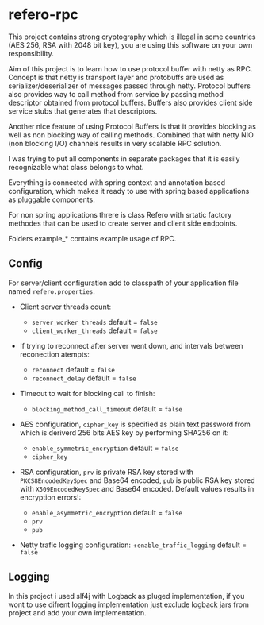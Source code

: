 refero-rpc
==========

This project contains strong cryptography which is illegal in some countries (AES 256, RSA with 2048 bit key), 
you are using this software on your own responsibility.

Aim of this project is to learn how to use protocol buffer with netty as RPC. 
Concept is that netty is transport layer and protobuffs are used as serializer/deserializer of messages passed through netty.
Protocol buffers also provides way to call method from service by passing method descriptor obtained from protocol buffers.
Buffers also provides client side service stubs that generates that descriptors.

Another nice feature of using Protocol Buffers is that it provides blocking as well as non blocking way of calling methods.
Combined that with netty NIO (non blocking I/O) channels results in very scalable RPC solution.

I was trying to put all components in separate packages that it is easily recognizable what class belongs to what.

Everything is connected with spring context and annotation based configuration, which makes it ready to use with spring based applications as pluggable components.

For non spring applications threre is class Refero with srtatic factory methodes that can be used to create server and client side endpoints.

Folders example_* contains example usage of RPC.

Config
------

For server/client configuration add to classpath of your application file named `refero.properties`.

* Client server threads count:
  + `server_worker_threads` default = `false`
  + `client_worker_threads` default = `false`

* If trying to reconnect after server went down, and intervals between reconection atempts:
  + `reconnect` default = `false`
  + `reconnect_delay` default = `false`

* Timeout to wait for blocking call to finish:
  + `blocking_method_call_timeout` default = `false`

* AES configuration, `cipher_key` is specified as plain text password from which is deriverd 256 bits AES key by performing SHA256 on it:
  + `enable_symmetric_encryption` default = `false`
  + `cipher_key`

* RSA configuration, `prv` is private RSA key stored with `PKCS8EncodedKeySpec` and Base64 encoded,
`pub` is public RSA key stored with `X509EncodedKeySpec` and Base64 encoded. Default values results in encryption errors!:
  + `enable_asymmetric_encryption` default = `false`
  + `prv`
  + `pub`

* Netty trafic logging configuration:
  +`enable_traffic_logging` default = `false`

Logging
-------

In this project i used slf4j with Logback as pluged implementation, if you wont to use difrent logging implementation
just exclude logback jars from project and add your own implementation.
